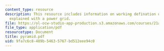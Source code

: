 ```yaml
---
content_type: resource
description: This resource includes information on working defination of the power
  explained with a power grid.
file: https://ol-ocw-studio-app-production.s3.amazonaws.com/courses/21a-245j-power-interpersonal-organizational-and-global-dimensions-fall-2005/9fa7c6c8489b54635767bd512eee94c0_pyramid.pdf
file_type: application/pdf
resourcetype: Document
title: pyramid.pdf
uid: 9fa7c6c8-489b-5463-5767-bd512eee94c0
---
```

